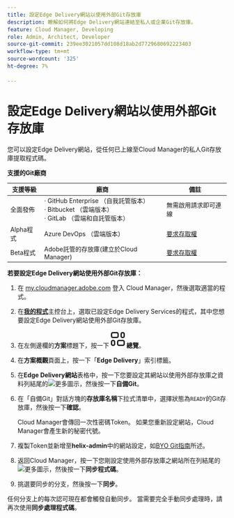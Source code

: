 ```yaml
---
title: 設定Edge Delivery網站以使用外部Git存放庫
description: 瞭解如何將Edge Delivery網站連結至私人或企業Git存放庫。
feature: Cloud Manager, Developing
role: Admin, Architect, Developer
source-git-commit: 239ee3021057dd108d18ab2d7729680692223403
workflow-type: tm+mt
source-wordcount: '325'
ht-degree: 7%

---
```



# 設定Edge Delivery網站以使用外部Git存放庫

您可以設定Edge Delivery網站，從任何已上線至Cloud Manager的私人Git存放庫提取程式碼。

**支援的Git廠商**

| 支援等級 | 廠商 | 備註 |
| --- | --- | --- |
| 全面發佈 | · GitHub Enterprise （自我託管版本）<br>· Bitbucket （雲端版本）<br>· GitLab （雲端和自託管版本） | 無需啟用請求即可連線 |
| Alpha程式 | Azure DevOps （雲端版本） | [要求存取權](mailto:grp-cloudmanager_byog@adobe.com) |
| Beta程式 | Adobe託管的存放庫(建立於Cloud Manager) | [要求存取權](mailto:grp-cloudmanager_byog@adobe.com) |

**若要設定Edge Delivery網站使用外部Git存放庫：**

1. 在 [my.cloudmanager.adobe.com](https://my.cloudmanager.adobe.com/) 登入 Cloud Manager，然後選取適當的程式。

1. 在&#x200B;**[我的程式](/help/implementing/cloud-manager/navigation.md#my-programs)**&#x200B;主控台上，選取已設定Edge Delivery Services的程式，其中您想要設定Edge Delivery網站使用外部Git存放庫。

1. 在左側邊欄的&#x200B;**方案**&#x200B;標題下，按一下&#x200B;**![總覽圖示](/help/implementing/cloud-manager/edge-delivery/assets/overview.svg)總覽**。

1. 在&#x200B;**方案概觀**&#x200B;頁面上，按一下「**Edge Delivery**」索引標籤。

1. 在&#x200B;**Edge Delivery網站**&#x200B;表格中，按一下您要設定其網站以使用外部存放庫之資料列結尾的![更多圖示](https://spectrum.adobe.com/static/icons/workflow_18/Smock_More_18_N.svg)，然後按一下&#x200B;**自備Git**。

1. 在「自備Git」對話方塊的&#x200B;**存放庫名稱**&#x200B;下拉式清單中，選擇狀態為`READY`的Git存放庫，然後按一下&#x200B;**確認**。

   Cloud Manager會傳回一次性密碼Token。 如果您重新設定網站，Cloud Manager會產生新的秘密代號。

1. 複製Token並新增至&#x200B;**helix-admin**&#x200B;中的網站設定，如[BYO Git指南](https://www.aem.live/developer/byo-git)所述。

1. 返回Cloud Manager，按一下您剛設定使用外部存放庫之網站所在列結尾的![更多圖示](https://spectrum.adobe.com/static/icons/workflow_18/Smock_More_18_N.svg)，然後按一下&#x200B;**同步程式碼**。

1. 挑選要同步的分支，然後按一下&#x200B;**同步**。

任何分支上的每次認可現在都會觸發自動同步。 當需要完全手動同步處理時，請再次使用&#x200B;**同步處理程式碼**。

